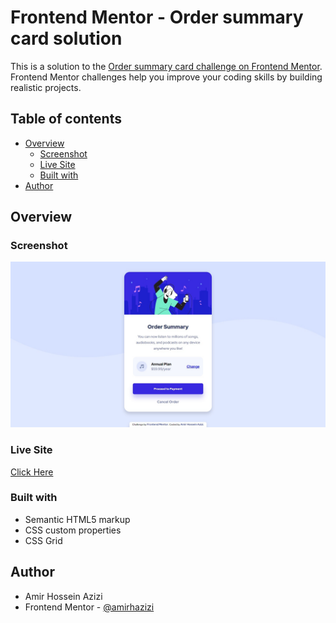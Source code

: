 # Frontend Mentor - Order summary card solution

This is a solution to the [Order summary card challenge on Frontend Mentor](https://www.frontendmentor.io/challenges/order-summary-component-QlPmajDUj). Frontend Mentor challenges help you improve your coding skills by building realistic projects.

## Table of contents

- [Overview](#overview)
  - [Screenshot](#screenshot)
  - [Live Site](#livesite)
  - [Built with](#built-with)
- [Author](#author)

## Overview

### Screenshot

![screenshot of project](./images/screenshot.png)

### Live Site

[Click Here](https://lovely-sherbet-284170.netlify.app/)

### Built with

- Semantic HTML5 markup
- CSS custom properties
- CSS Grid

## Author

- Amir Hossein Azizi
- Frontend Mentor - [@amirhazizi](https://www.frontendmentor.io/profile/amirhazizi)
